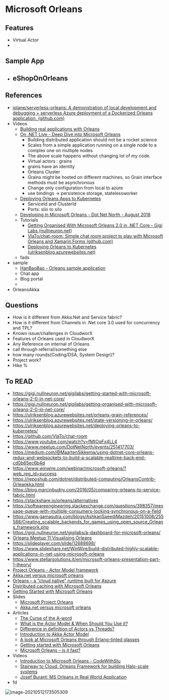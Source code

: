 # Microsoft Orleans



## Features

- Virtual Actor
- 

## Sample App

- eShopOnOrleans
  - 

## References

- [jplane/serverless-orleans: A demonstration of local development and debugging + serverless Azure deployment of a Dockerized Orleans application. (github.com)](https://github.com/jplane/serverless-orleans)
- Videos
  - [Building real applications with Orleans](https://channel9.msdn.com/Shows/On-NET/Building-real-applications-with-Orleans)
  - [On .NET Live - Deep Dive into Microsoft Orleans](https://youtu.be/R0ODfwU6MzQ)
    - Building distributed application should not be a rocket science
    - Scales from a simple application running on a single node to a complex one on multiple nodes
    - The above scale happens without changing lot of my code.
    - Virtual actors : grains 
    - grains have an identity
    - Orleans Cluster
    - Grains might be hosted on different machines, so Grain interface methods must be asynchronous
    - Change only configuration from local to azure
    - use bindings -> persistence storage, statelessworker
  - [Deploying Orleans Apps to Kubernetes](https://channel9.msdn.com/Shows/On-NET/Deploying-Orleans-Apps-to-Kubernetes)
    - ServiceId and ClusterId
    - Ports: silo to silo
  - [Developing in Microsoft Orleans - Dot Net North - August 2018](https://youtu.be/fMtOqFx4LL4?list=PL1dkp_qO-CX9X4PSoPgao9wNN8e2840kV)
  - Tutorials
    - [Getting Organised With Microsoft Orleans 2.0 in .NET Core - Gigi Labs (nullneuron.net)](https://gigi.nullneuron.net/gigilabs/getting-organised-with-microsoft-orleans-2-0-in-net-core/)
    - [VlaTo/chat-room: Simple chat room project to play with Microsoft Orleans and Xamarin.Forms (github.com)](https://github.com/VlaTo/chat-room)
    - [Deploying Orleans to Kubernetes (ulriksenblog.azurewebsites.net)](https://ulriksenblog.azurewebsites.net/deploying-orleans-to-kubernetes/)
  - fads
- sample
  - [HanBaoBao - Orleans sample application](https://github.com/ReubenBond/hanbaobao-web)
  - Chat app
  - Blog portal
  - 
- OrleansAkka

## Questions

- How is it different from Akka.Net and Service fabric?
- How is it different from Channels in .Net core 3.0 used for concurrency and TPL?
- Known issue/challenges in CloudworX
- Features of Orleans used in CloudworX
- Any Reference on internal of Orleans
- call through referral/something else
- how many rounds(Coding/DSA, System Design)?
- Project work?
- Hike %



## To READ

- https://gigi.nullneuron.net/gigilabs/getting-started-with-microsoft-orleans-2-0-in-net-core/
- https://gigi.nullneuron.net/gigilabs/getting-organised-with-microsoft-orleans-2-0-in-net-core/
- https://ulriksenblog.azurewebsites.net/orleans-grain-references/
- https://ulriksenblog.azurewebsites.net/state-versioning-in-orleans/
- https://ulriksenblog.azurewebsites.net/deploying-orleans-to-kubernetes/
- https://github.com/VlaTo/chat-room
- https://www.youtube.com/watch?v=fMtOqFx4LL4
- https://www.meetup.com/DotNetNorth/events/251417703/
- https://medium.com/@MaartenSikkema/using-dotnet-core-orleans-redux-and-websockets-to-build-a-scalable-realtime-back-end-cd0b65ec6b4d
- https://www.winwire.com/webinar/microsoft-orleans/?web_reg_id=success
- https://reposhub.com/dotnet/distributed-computing/OrleansContrib-Orleankka.html
- https://blog.marcinbudny.com/2016/05/comparing-orleans-to-service-fabric.html
- https://stackshare.io/orleans/alternatives
- https://softwareengineering.stackexchange.com/questions/398357/message-queue-with-multiple-consumers-locking-synchronous-on-a-field
- https://www.gamasutra.com/blogs/AshkanSaeediMazdeh/20151008/255588/Creating_scalable_backends_for_games_using_open_source_Orleans_framework.php
- https://gigi.nullneuron.net/gigilabs/a-dashboard-for-microsoft-orleans/
- [Orleans Meetup 11 Visualising Orleans](https://www.youtube.com/watch?v=WiAX_eGEuyo)
- https://slideplayer.com/slide/12688698/
- https://www.slideshare.net/WinWire/build-distributed-highly-scalable-applications-in-net-using-microsoft-orleans
- https://www.stellarsolutions.it/en/microsoft-orleans-presentation-part-1-theory/
- [Project Orleans - Actor Model framework](https://www.slideshare.net/nmackenzie/project-orleans)
- [Akka.net versus microsoft orleans](https://www.slideshare.net/BillTulloch/akkanet-versus-microsoft-orleans)
- [Orleans – a “cloud native” runtime built for #azure](https://www.slideshare.net/Brisebois/orleans-a-cloud-native-runtime-built-for-azure)
- [Distributed caching with Microsoft Orleans](https://mcguirev10.com/2019/09/18/distributed-caching-with-microsoft-orleans.html)
- [Getting Started with Microsoft Orleans](https://dev.to/kritner/getting-started-with-microsoft-orleans-1765)
- Slides
  - [Microsoft Project Orleans](https://slideplayer.com/slide/4656419/)
  - [Akka.net versus microsoft orleans](https://www.slideshare.net/BillTulloch/akkanet-versus-microsoft-orleans)
- Articles
  - [The Curse of the A-word](https://docs.temporal.io/blog/sergey-the-curse-of-the-a-word/)
  - [What is the Actor Model & When Should You Use it?](https://mattferderer.com/what-is-the-actor-model-and-when-should-you-use-it)
  - [Difference in definition of Actors vs Threads? ](https://stackoverflow.com/questions/47248820/difference-in-definition-of-actors-vs-threads)
  - [Introduction to Akka Actor Model](https://tech401.com/2018/05/31/2018/2018-05-31-introduction_to_akka_model/)
  - [A look at Microsoft Orleans through Erlang-tinted glasses](https://theburningmonk.com/2014/12/a-look-at-microsoft-orleans-through-erlang-tinted-glasses/)
  - [Getting started with Microsoft Orleans](https://www.michalbialecki.com/2018/03/05/getting-started-microsoft-orleans/)
  - [Microsoft Orleans – is it fast?](https://www.michalbialecki.com/2018/12/07/microsoft-orleans-is-it-fast/)
- Videos
  - [Introduction to Microsoft Orleans - CodeWithStu](https://www.youtube.com/watch?v=yM-gpuw1uhM)
  - [Stairway to Cloud: Orleans Framework for building Halo-scale systems](https://www.youtube.com/watch?v=7CWEc8dBH38&t=412s)
  - [Josef Burant: MS Orleans in Real World Application](https://www.youtube.com/watch?v=hI9hjwwaWBw)
- fd







![image-20210512173505309](C:\Users\praghuvanshi\AppData\Roaming\Typora\typora-user-images\image-20210512173505309.png)